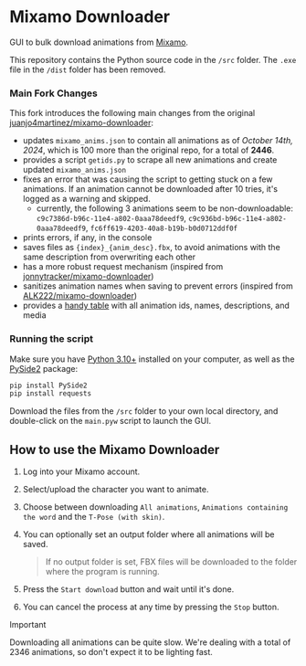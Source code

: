 # Mixamo Downloader
GUI to bulk download animations from [Mixamo](https://www.mixamo.com/).

This repository contains the Python source code in the `/src` folder. The `.exe` file in the `/dist` folder has been removed.

### Main Fork Changes
This fork introduces the following main changes from the original [juanjo4martinez/mixamo-downloader](https://github.com/juanjo4martinez/mixamo-downloader):
- updates `mixamo_anims.json` to contain all animations as of *October 14th, 2024*, which is 100 more than the original repo, for a total of **2446**.
- provides a script `getids.py` to scrape all new animations and create updated `mixamo_anims.json`
- fixes an error that was causing the script to getting stuck on a few animations. If an animation cannot be downloaded after 10 tries, it's logged as a warning and skipped.
   - currently, the following 3 animations seem to be non-downloadable: `c9c7386d-b96c-11e4-a802-0aaa78deedf9`, `c9c936bd-b96c-11e4-a802-0aaa78deedf9`, `fc6ff619-4203-40a8-b19b-b0d0712ddf0f`
- prints errors, if any, in the console
- saves files as `{index}_{anim_desc}.fbx`, to avoid animations with the same description from overwriting each other
- has a more robust request mechanism (inspired from [jonnytracker/mixamo-downloader](https://github.com/jonnytracker/mixamo-downloader/tree/patch-1))
- sanitizes animation names when saving to prevent errors (inspired from [ALK222/mixamo-downloader](https://github.com/ALK222/mixamo-downloader/tree/main))
- provides a [handy table](src/animations_table.md) with all animation ids, names, descriptions, and media

### Running the script

Make sure you have [Python 3.10+](https://www.python.org/) installed on your computer, as well as the [PySide2](https://pypi.org/project/PySide2/) package:

```bash
pip install PySide2
pip install requests
```

Download the files from the `/src` folder to your own local directory, and double-click on the `main.pyw` script to launch the GUI.

## How to use the Mixamo Downloader

1. Log into your Mixamo account.
2. Select/upload the character you want to animate.
3. Choose between downloading `All animations`, `Animations containing the word` and the `T-Pose (with skin)`.
4. You can optionally set an output folder where all animations will be saved.

   > If no output folder is set, FBX files will be downloaded to the folder where the program is running.
  
5. Press the `Start download` button and wait until it's done.
6. You can cancel the process at any time by pressing the `Stop` button.

> [!IMPORTANT]
> Downloading all animations can be quite slow. We're dealing with a total of 2346 animations, so don't expect it to be lighting fast.

